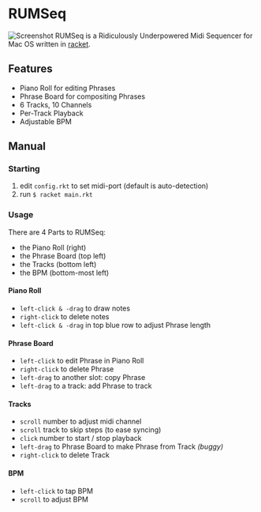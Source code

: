 # RUMSeq 
![Screenshot](http://dikidoom.github.io/rumseq.png)
RUMSeq is a Ridiculously Underpowered Midi Sequencer for Mac OS written in [racket](http://racket-lang.org/).

## Features
- Piano Roll for editing Phrases
- Phrase Board for compositing Phrases
- 6 Tracks, 10 Channels
- Per-Track Playback
- Adjustable BPM

## Manual
### Starting
1. edit `config.rkt` to set midi-port (default is auto-detection)
2. run `$ racket main.rkt`

### Usage
There are 4 Parts to RUMSeq:
- the Piano Roll (right)
- the Phrase Board (top left)
- the Tracks (bottom left)
- the BPM (bottom-most left)

#### Piano Roll
- `left-click & -drag` to draw notes
- `right-click` to delete notes
- `left-click & -drag` in top blue row to adjust Phrase length

#### Phrase Board
- `left-click` to edit Phrase in Piano Roll
- `right-click` to delete Phrase
- `left-drag` to another slot: copy Phrase
- `left-drag` to a track: add Phrase to track

#### Tracks
- `scroll` number to adjust midi channel
- `scroll` track to skip steps (to ease syncing)
- `click` number to start / stop playback
- `left-drag` to Phrase Board to make Phrase from Track *(buggy)*
- `right-click` to delete Track

#### BPM
- `left-click` to tap BPM
- `scroll` to adjust BPM